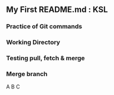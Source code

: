 ## My First README.md : KSL

### Practice of Git commands

### Working Directory

### Testing pull, fetch & merge

### Merge branch 

A
B
C